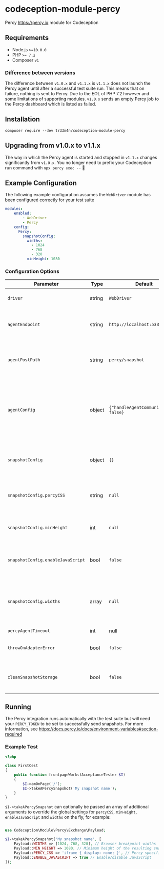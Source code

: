 # codeception-module-percy
Percy https://percy.io module for Codeception

## Requirements
- Node.js `>=10.0.0`
- PHP `>= 7.2`
- Composer `v1`

### Difference between versions
The difference between `v1.0.x` and `v1.1.x` is `v1.1.x` does not launch the Percy agent until after a successful test suite run. This means that on failure, nothing is sent to Percy. Due to the EOL of PHP 7.2 however and some limitations of supporting modules, `v1.0.x` sends an empty Percy job to the Percy dashboard which is listed as failed.

## Installation
```shell script
composer require --dev tr33m4n/codeception-module-percy
```

## Upgrading from v1.0.x to v1.1.x
The way in which the Percy agent is started and stopped in `v1.1.x` changes significantly from `v1.0.x`. You no longer need to prefix your Codeception run command with `npx percy exec --` :tada:

## Example Configuration
The following example configuration assumes the `WebDriver` module has been configured correctly for your test suite
```yaml
modules:
    enabled:
        - WebDriver
        - Percy
    config:
      Percy:
        snapshotConfig:
          widths:
            - 1024
            - 768
            - 320
          minHeight: 1080
```

### Configuration Options
| Parameter                         | Type     | Default                               | Description                                                                                                                                                                                                                 |
| --------------------------------- | -------- | ------------------------------------- | --------------------------------------------------------------------------------------------------------------------------------------------------------------------------------------------------------------------------- |
| `driver`                          | string   | `WebDriver`                           | Set an alternative driver                                                                                                                                                                                                   |
| `agentEndpoint`                   | string   | `http://localhost:5338`               | The endpoint used for operations within the Percy agent                                                                                                                                                                     |
| `agentPostPath`                   | string   | `percy/snapshot`                      | The path relative to the agent endpoint to post a snapshot to                                                                                                                                                               |
| `agentConfig`                     | object   | `{"handleAgentCommunication": false}` | Additional configuration to pass the the `PercyAgent` class when initialised within Chrome driver                                                                                                                           |
| `snapshotConfig`                  | object   | `{}`                                  | Additional configuration to pass to the "snapshot" functionality                                                                                                                                                            |
| `snapshotConfig.percyCSS`         | string   | `null`                                | Percy specific CSS to apply to the "snapshot"                                                                                                                                                                               |
| `snapshotConfig.minHeight`        | int      | `null`                                | Minimum height of the resulting "snapshot" in pixels                                                                                                                                                                        |
| `snapshotConfig.enableJavaScript` | bool     | `false`                               | Enable JavaScript in the Percy rendering environment                                                                                                                                                                        |
| `snapshotConfig.widths`           | array    | `null`                                | An array of integers representing the browser widths at which you want to take snapshots                                                                                                                                    |
| `percyAgentTimeout`               | int|null | `null`                                | [debug] The length of the time the Percy agent will listen for incoming snapshots and send on to Percy.io (the amount of time needed to send all snapshots after a successful test suite run). No timeout is set by default |
| `throwOnAdapterError`             | bool     | `false`                               | [debug] Throw exception on adapter error                                                                                                                                                                                    |
| `cleanSnapshotStorage`            | bool     | `false`                               | [debug] Clean stored snapshot HTML after run                                                                                                                                                                                |

## Running
The Percy integration runs automatically with the test suite but will need your `PERCY_TOKEN` to be set to successfully send snapshots. For more information, see https://docs.percy.io/docs/environment-variables#section-required
### Example Test
```php
<?php

class FirstCest
{
    public function frontpageWorks(AcceptanceTester $I)
    {
        $I->amOnPage('/');
        $I->takeAPercySnapshot('My snapshot name');
    }
}
```
`$I->takeAPercySnapshot` can optionally be passed an array of additional arguments to override the global settings for `percyCSS`, `minHeight`, `enableJavaScript` and `widths` on the fly, for example:
```php

use Codeception\Module\Percy\Exchange\Payload;

$I->takeAPercySnapshot('My snapshot name', [
    Payload::WIDTHS => [1024, 768, 320], // Browser breakpoint widths
    Payload::MIN_HEIGHT => 1080, // Minimum height of the resulting snapshot
    Payload::PERCY_CSS => 'iframe { display: none; }', // Percy specific CSS
    Payload::ENABLE_JAVASCRIPT => true // Enable/disable JavaScript
]);
```
